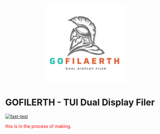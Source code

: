 <p align="center">
  <img src="./logo.png" width="50%" alt="GOFILERTH LOGO"/> <br>
</p>


# GOFILERTH - TUI Dual Display Filer

[![fast-test](https://github.com/harusame0616/GoFilerth/actions/workflows/fast-test.yml/badge.svg)](https://github.com/harusame0616/GoFilerth/actions/workflows/fast-test.yml)


<font color="red">this is in the process of making.</font>